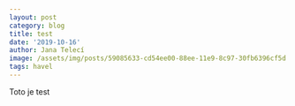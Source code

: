 ```yaml
---
layout: post
category: blog
title: test
date: '2019-10-16'
author: Jana Telecí
image: /assets/img/posts/59085633-cd54ee00-88ee-11e9-8c97-30fb6396cf5d.png
tags: havel
---
```

Toto je test
